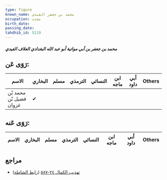 ```yaml
---
type: figure
known_name: محمد بن جعفر الفيدي
occupation: محدث
birth_date:
passing_date:
tahdhib_id: 5119
---
```

##### محمد بن جعفر بن أبي مواتية أبو عبد الله البغدادي العلاف الفيدي

## رَوَى عَن:
| الاسم                   | البخاري | مسلم | الترمذي | النسائي | ابن ماجه | أبي داود | Others |
| ----------------------- | ------- | ---- | ------- | ------- | -------- | -------- | ------ |
| محمد بْن فضيل بْن غزوان | ✔       |      |         |         |          |          |        |
## رَوَى عَنه:
| الاسم | البخاري | مسلم | الترمذي | النسائي | ابن ماجه | أبي داود | Others |
| ----- | ------- | ---- | ------- | ------- | -------- | -------- | ------ |
## مراجع
- [تهذيب الكمال ٢٤-٥٨٧](obsidian://open?vault=Tahdhib-al-Kamal&file=Figures/٥١١٩-محمد%20بن%20جعفر%20بن%20أبي%20مواتية%20أبو%20عبد%20الله%20البغدادي%20العلاف%20الفيدي) ([رابط الشاملة](https://shamela.ws/book/3722/13099))
